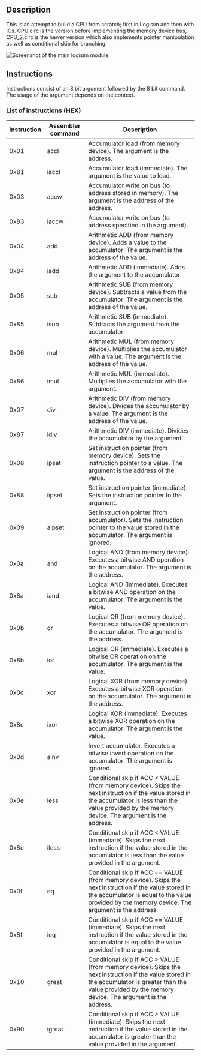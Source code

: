 ## Description
This is an attempt to build a CPU from scratch; first in Logisim and then with ICs.
CPU.circ is the version before implementing the memory device bus, CPU_2.circ is the newer version which also implements pointer manipulation as well as conditional skip for branching.

![Screenshot of the main logisim module](https://raw.githubusercontent.com/erdlof/cpu/master/main.png)

## Instructions
Instructions consist of an 8 bit argument followed by the 8 bit command. The usage of the argument depends on the context.

### List of instructions (HEX)
| Instruction | Assembler command | Description                                                                                                                                                                                                   |
|-------------|-------------------|---------------------------------------------------------------------------------------------------------------------------------------------------------------------------------------------------------------|
| 0x01        | accl              | Accumulator load (from memory device). The argument is the address.                                                                                                                                           |
| 0x81        | iaccl             | Accumulator load (immediate). The argument is the value to load.                                                                                                                                              |
| 0x03        | accw              | Accumulator write on bus (to address stored in memory). The argument is the address of the address.                                                                                                           |
| 0x83        | iaccw             | Accumulator write on bus (to address specified in the argument).                                                                                                                                              |
| 0x04        | add               | Arithmetic ADD (from memory device). Adds a value to the accumulator. The argument is the address of the value.                                                                                               |
| 0x84        | iadd              | Arithmetic ADD (immediate). Adds the argument to the accumulator.                                                                                                                                             |
| 0x05        | sub               | Arithmetic SUB (from memory device). Subtracts a value from the accumulator. The argument is the address of the value.                                                                                        |
| 0x85        | isub              | Arithmetic SUB (immediate). Subtracts the argument from the accumulator.                                                                                                                                      |
| 0x06        | mul               | Arithmetic MUL (from memory device). Multiplies the accumulator with a value. The argument is the address of the value.                                                                                       |
| 0x86        | imul              | Arithmetic MUL (immediate). Multiplies the accumulator with the argument.                                                                                                                                     |
| 0x07        | div               | Arithmetic DIV (from memory device). Divides the accumulator by a value. The argument is the address of the value.                                                                                            |
| 0x87        | idiv              | Arithmetic DIV (immediate). Divides the accumulator by the argument.                                                                                                                                          |
| 0x08        | ipset             | Set instruction pointer (from memory device). Sets the instruction pointer to a value. The argument is the address of the value.                                                                              |
| 0x88        | iipset            | Set instruction pointer (immediate). Sets the instruction pointer to the argument.                                                                                                                            |
| 0x09        | aipset            | Set instruction pointer (from accumulator). Sets the instruction pointer to the value stored in the accumulator. The argument is ignored.                                                                     |
| 0x0a        | and               | Logical AND (from memory device). Executes a bitwise AND operation on the accumulator. The argument is the address.                                                                                           |
| 0x8a        | iand              | Logical AND (immediate). Executes a bitwise AND operation on the accumulator. The argument is the value.                                                                                                      |
| 0x0b        | or                | Logical OR (from memory device). Executes a bitwise OR operation on the accumulator. The argument is the address.                                                                                             |
| 0x8b        | ior               | Logical OR (immediate). Executes a bitwise OR operation on the accumulator. The argument is the value.                                                                                                        |
| 0x0c        | xor               | Logical XOR (from memory device). Executes a bitwise XOR operation on the accumulator. The argument is the address.                                                                                           |
| 0x8c        | ixor              | Logical XOR (immediate). Executes a bitwise XOR operation on the accumulator. The argument is the value.                                                                                                      |
| 0x0d        | ainv              | Invert accumulator. Executes a bitwise invert operation on the accumulator. The argument is ignored.                                                                                                          |
| 0x0e        | less              | Conditional skip if ACC < VALUE (from memory device). Skips the next instruction if the value stored in the accumulator is less than the value provided by the memory device. The argument is the address.    |
| 0x8e        | iless             | Conditional skip if ACC < VALUE (immediate). Skips the next instruction if the value stored in the accumulator is less than the value provided in the argument.                                               |
| 0x0f        | eq                | Conditional skip if ACC == VALUE (from memory device). Skips the next instruction if the value stored in the accumulator is equal to the value provided by the memory device. The argument is the address.    |
| 0x8f        | ieq               | Conditional skip if ACC == VALUE (immediate). Skips the next instruction if the value stored in the accumulator is equal to the value provided in the argument.                                               |
| 0x10        | great             | Conditional skip if ACC > VALUE (from memory device). Skips the next instruction if the value stored in the accumulator is greater than the value provided by the memory device. The argument is the address. |
| 0x90        | igreat            | Conditional skip if ACC > VALUE (immediate). Skips the next instruction if the value stored in the accumulator is greater than the value provided in the argument.                                            |
